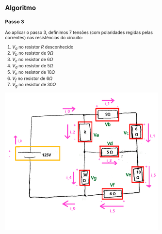 ## Algoritmo

### Passo 3

<div class="grid-50-50">

<div class="grid-element">

Ao aplicar o passo 3, definimos 7 tensões (com polaridades regidas pelas correntes) nas resistências do circuito:

1. $V_{a}$ no resistor $R$ desconhecido
2. $V_{b}$ no resistor de $9\Omega$
3. $V_{c}$ no resistor de $6\Omega$
4. $V_{d}$ no resistor de $5\Omega$
5. $V_{e}$ no resistor de $10\Omega$
6. $V_{f}$ no resistor de $6\Omega$
7. $V_{g}$ no resistor de $30\Omega$

</div>

<div class="grid-element">

<!-- _class: transparent -->
![Identificação dos Nós](./img/passo-3.png)

</div>

</div>
